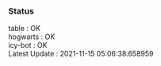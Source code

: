 ### Status


table : OK  
hogwarts : OK  
icy-bot : OK  
Latest Update : 2021-11-15 05:06:38.658959
